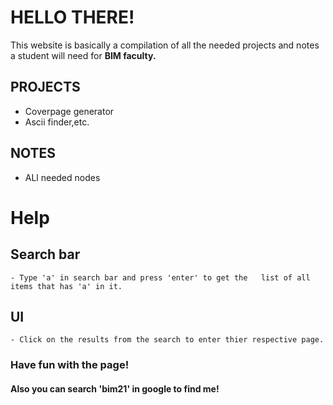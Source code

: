# **HELLO THERE!**

This website is basically a compilation of all the
needed projects and notes a student will need for **BIM faculty.**

## PROJECTS
- Coverpage generator
- Ascii finder,etc.

## NOTES
- ALl needed nodes

# **Help**
## Search bar
    - Type 'a' in search bar and press 'enter' to get the   list of all items that has 'a' in it.
## UI
    - Click on the results from the search to enter thier respective page.

### Have fun with the page!
#### Also you can search '**bim21**' in google to find me!
